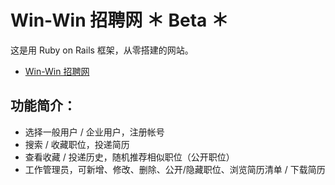 # Win-Win 招聘网 ＊ Beta ＊
这是用 Ruby on Rails 框架，从零搭建的网站。
* [Win-Win 招聘网](https://radiant-wildwood-75305.herokuapp.com/)

## 功能简介：
* 选择一般用户 / 企业用户，注册帐号
* 搜索 / 收藏职位，投递简历
* 查看收藏 / 投递历史，随机推荐相似职位（公开职位）
* 工作管理员，可新增、修改、删除、公开/隐藏职位、浏览简历清单 / 下载简历
